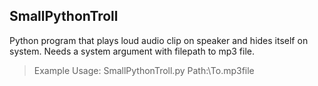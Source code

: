 <h2>SmallPythonTroll</h2>
Python program that plays loud audio clip on speaker and hides itself on system.
Needs a system argument with filepath to mp3 file.

> Example Usage: SmallPythonTroll.py Path:\To\.mp3file
